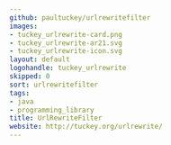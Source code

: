 ```yaml
---
github: paultuckey/urlrewritefilter
images:
- tuckey_urlrewrite-card.png
- tuckey_urlrewrite-ar21.svg
- tuckey_urlrewrite-icon.svg
layout: default
logohandle: tuckey_urlrewrite
skipped: 0
sort: urlrewritefilter
tags:
- java
- programming_library
title: UrlRewriteFilter
website: http://tuckey.org/urlrewrite/
---
```

